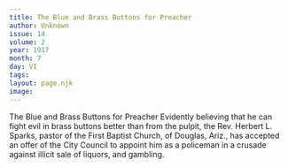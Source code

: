 ```yaml
---
title: The Blue and Brass Buttons for Preacher
author: Unknown
issue: 14
volume: 2
year: 1917
month: 7
day: VI
tags:
layout: page.njk
image:
---
```

The Blue and Brass Buttons for Preacher   Evidently believing that he can fight evil in brass buttons better than from the pulpit, the Rev. Herbert L. Sparks, pastor of the First Baptist Church, of Douglas, Ariz., has accepted an offer of the City Council to appoint him as a policeman in a crusade against illicit sale of liquors, and gambling.   

